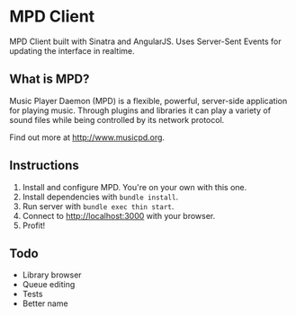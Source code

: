MPD Client
==========

MPD Client built with Sinatra and AngularJS. Uses Server-Sent Events for updating
the interface in realtime.

What is MPD?
------------

Music Player Daemon (MPD) is a flexible, powerful, server-side application for playing music. Through plugins and libraries it can play a variety of sound files while being controlled by its network protocol.

Find out more at <http://www.musicpd.org>.

Instructions
------------

1. Install and configure MPD. You're on your own with this one.
2. Install dependencies with `bundle install`.
3. Run server with `bundle exec thin start`.
4. Connect to <http://localhost:3000> with your browser.
5. Profit!

Todo
----

- Library browser
- Queue editing
- Tests
- Better name

